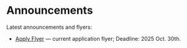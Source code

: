 # Announcements

Latest announcements and flyers:

- [Apply Flyer](apply-flyer.html) — current application flyer; Deadline: 2025 Oct. 30th.
